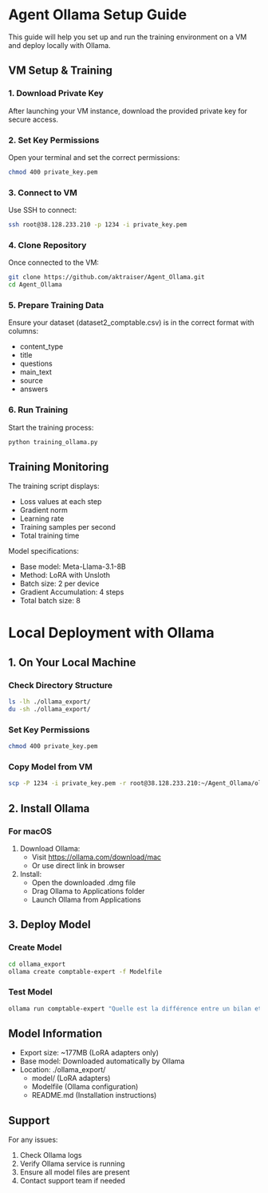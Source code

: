 # Agent Ollama Setup Guide

This guide will help you set up and run the training environment on a VM and deploy locally with Ollama.

## VM Setup & Training

### 1. Download Private Key
After launching your VM instance, download the provided private key for secure access.

### 2. Set Key Permissions
Open your terminal and set the correct permissions:
```bash
chmod 400 private_key.pem
```

### 3. Connect to VM
Use SSH to connect:
```bash
ssh root@38.128.233.210 -p 1234 -i private_key.pem
```

### 4. Clone Repository
Once connected to the VM:
```bash
git clone https://github.com/aktraiser/Agent_Ollama.git
cd Agent_Ollama
```

### 5. Prepare Training Data
Ensure your dataset (dataset2_comptable.csv) is in the correct format with columns:
- content_type
- title
- questions
- main_text
- source
- answers

### 6. Run Training
Start the training process:
```bash
python training_ollama.py
```

## Training Monitoring

The training script displays:
- Loss values at each step
- Gradient norm
- Learning rate
- Training samples per second
- Total training time

Model specifications:
- Base model: Meta-Llama-3.1-8B
- Method: LoRA with Unsloth
- Batch size: 2 per device
- Gradient Accumulation: 4 steps
- Total batch size: 8

# Local Deployment with Ollama

## 1. On Your Local Machine

### Check Directory Structure
```bash
ls -lh ./ollama_export/
du -sh ./ollama_export/
```

### Set Key Permissions
```bash
chmod 400 private_key.pem
```

### Copy Model from VM
```bash
scp -P 1234 -i private_key.pem -r root@38.128.233.210:~/Agent_Ollama/ollama_export .
```

## 2. Install Ollama

### For macOS
1. Download Ollama:
   - Visit https://ollama.com/download/mac
   - Or use direct link in browser
2. Install:
   - Open the downloaded .dmg file
   - Drag Ollama to Applications folder
   - Launch Ollama from Applications

## 3. Deploy Model

### Create Model
```bash
cd ollama_export
ollama create comptable-expert -f Modelfile
```

### Test Model
```bash
ollama run comptable-expert "Quelle est la différence entre un bilan et un compte de résultat?"
```

## Model Information

- Export size: ~177MB (LoRA adapters only)
- Base model: Downloaded automatically by Ollama
- Location: ./ollama_export/
  - model/ (LoRA adapters)
  - Modelfile (Ollama configuration)
  - README.md (Installation instructions)

## Support

For any issues:
1. Check Ollama logs
2. Verify Ollama service is running
3. Ensure all model files are present
4. Contact support team if needed
